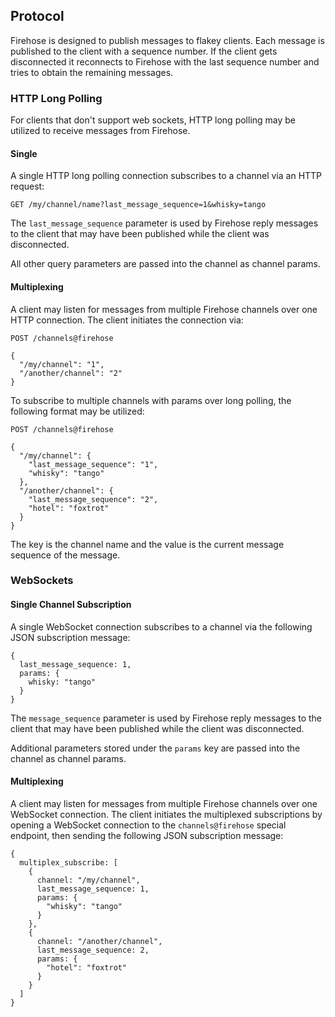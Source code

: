 ## Protocol

Firehose is designed to publish messages to flakey clients. Each message is published to the client with a sequence number. If the client gets disconnected it reconnects to Firehose with the last sequence number and tries to obtain the remaining messages.

### HTTP Long Polling

For clients that don't support web sockets, HTTP long polling may be utilized to receive messages from Firehose.

#### Single

A single HTTP long polling connection subscribes to a channel via an HTTP request:

```
GET /my/channel/name?last_message_sequence=1&whisky=tango
```

The `last_message_sequence` parameter is used by Firehose reply messages to the client that may have been published while the client was disconnected.

All other query parameters are passed into the channel as channel params.

#### Multiplexing

A client may listen for messages from multiple Firehose channels over one HTTP connection. The client initiates the connection via:

```
POST /channels@firehose

{
  "/my/channel": "1",
  "/another/channel": "2"
}
```

To subscribe to multiple channels with params over long polling, the following format may be utilized:

```
POST /channels@firehose

{
  "/my/channel": {
    "last_message_sequence": "1",
    "whisky": "tango"
  },
  "/another/channel": {
    "last_message_sequence": "2",
    "hotel": "foxtrot"
  }
}
```

The key is the channel name and the value is the current message sequence of the message.


### WebSockets

#### Single Channel Subscription

A single WebSocket connection subscribes to a channel via the following JSON subscription message:

```
{
  last_message_sequence: 1,
  params: {
    whisky: "tango"
  }
}
```

The `message_sequence` parameter is used by Firehose reply messages to the client that may have been published while the client was disconnected.

Additional parameters stored under the `params` key are passed into the channel as channel params.

#### Multiplexing

A client may listen for messages from multiple Firehose channels over one WebSocket connection. The client initiates the multiplexed subscriptions by opening a WebSocket connection to the `channels@firehose` special endpoint, then sending the following JSON subscription message:

```
{
  multiplex_subscribe: [
    {
      channel: "/my/channel",
      last_message_sequence: 1,
      params: {
        "whisky": "tango"
      }
    },
    {
      channel: "/another/channel",
      last_message_sequence: 2,
      params: {
        "hotel": "foxtrot"
      }
    }
  ]
}
```
